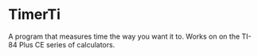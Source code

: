 # TimerTi
A program that measures time the way you want it to. Works on on the TI-84 Plus CE series of calculators.
